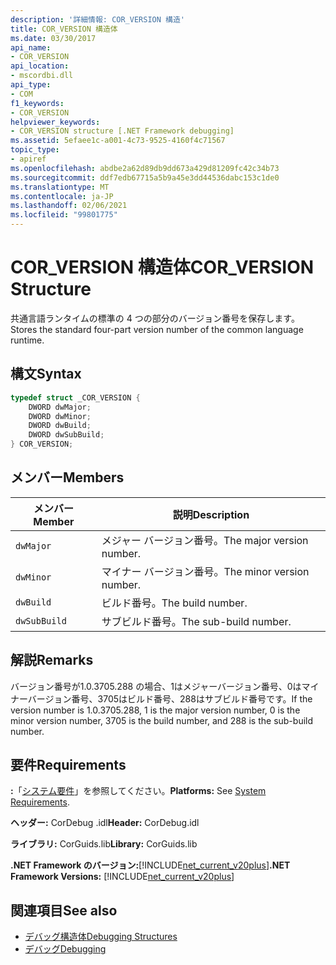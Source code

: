 ```yaml
---
description: '詳細情報: COR_VERSION 構造'
title: COR_VERSION 構造体
ms.date: 03/30/2017
api_name:
- COR_VERSION
api_location:
- mscordbi.dll
api_type:
- COM
f1_keywords:
- COR_VERSION
helpviewer_keywords:
- COR_VERSION structure [.NET Framework debugging]
ms.assetid: 5efaee1c-a001-4c73-9525-4160f4c71567
topic_type:
- apiref
ms.openlocfilehash: abdbe2a62d89db9dd673a429d81209fc42c34b73
ms.sourcegitcommit: ddf7edb67715a5b9a45e3dd44536dabc153c1de0
ms.translationtype: MT
ms.contentlocale: ja-JP
ms.lasthandoff: 02/06/2021
ms.locfileid: "99801775"
---
```

# <a name="cor_version-structure"></a><span data-ttu-id="8baea-103">COR_VERSION 構造体</span><span class="sxs-lookup"><span data-stu-id="8baea-103">COR_VERSION Structure</span></span>

<span data-ttu-id="8baea-104">共通言語ランタイムの標準の 4 つの部分のバージョン番号を保存します。</span><span class="sxs-lookup"><span data-stu-id="8baea-104">Stores the standard four-part version number of the common language runtime.</span></span>  
  
## <a name="syntax"></a><span data-ttu-id="8baea-105">構文</span><span class="sxs-lookup"><span data-stu-id="8baea-105">Syntax</span></span>  
  
```cpp  
typedef struct _COR_VERSION {  
    DWORD dwMajor;  
    DWORD dwMinor;  
    DWORD dwBuild;  
    DWORD dwSubBuild;  
} COR_VERSION;  
```  
  
## <a name="members"></a><span data-ttu-id="8baea-106">メンバー</span><span class="sxs-lookup"><span data-stu-id="8baea-106">Members</span></span>  
  
|<span data-ttu-id="8baea-107">メンバー</span><span class="sxs-lookup"><span data-stu-id="8baea-107">Member</span></span>|<span data-ttu-id="8baea-108">説明</span><span class="sxs-lookup"><span data-stu-id="8baea-108">Description</span></span>|  
|------------|-----------------|  
|`dwMajor`|<span data-ttu-id="8baea-109">メジャー バージョン番号。</span><span class="sxs-lookup"><span data-stu-id="8baea-109">The major version number.</span></span>|  
|`dwMinor`|<span data-ttu-id="8baea-110">マイナー バージョン番号。</span><span class="sxs-lookup"><span data-stu-id="8baea-110">The minor version number.</span></span>|  
|`dwBuild`|<span data-ttu-id="8baea-111">ビルド番号。</span><span class="sxs-lookup"><span data-stu-id="8baea-111">The build number.</span></span>|  
|`dwSubBuild`|<span data-ttu-id="8baea-112">サブビルド番号。</span><span class="sxs-lookup"><span data-stu-id="8baea-112">The sub-build number.</span></span>|  
  
## <a name="remarks"></a><span data-ttu-id="8baea-113">解説</span><span class="sxs-lookup"><span data-stu-id="8baea-113">Remarks</span></span>  

 <span data-ttu-id="8baea-114">バージョン番号が1.0.3705.288 の場合、1はメジャーバージョン番号、0はマイナーバージョン番号、3705はビルド番号、288はサブビルド番号です。</span><span class="sxs-lookup"><span data-stu-id="8baea-114">If the version number is 1.0.3705.288, 1 is the major version number, 0 is the minor version number, 3705 is the build number, and 288 is the sub-build number.</span></span>  
  
## <a name="requirements"></a><span data-ttu-id="8baea-115">要件</span><span class="sxs-lookup"><span data-stu-id="8baea-115">Requirements</span></span>  

 <span data-ttu-id="8baea-116">**:**「[システム要件](../../get-started/system-requirements.md)」を参照してください。</span><span class="sxs-lookup"><span data-stu-id="8baea-116">**Platforms:** See [System Requirements](../../get-started/system-requirements.md).</span></span>  
  
 <span data-ttu-id="8baea-117">**ヘッダー:** CorDebug .idl</span><span class="sxs-lookup"><span data-stu-id="8baea-117">**Header:** CorDebug.idl</span></span>  
  
 <span data-ttu-id="8baea-118">**ライブラリ:** CorGuids.lib</span><span class="sxs-lookup"><span data-stu-id="8baea-118">**Library:** CorGuids.lib</span></span>  
  
 <span data-ttu-id="8baea-119">**.NET Framework のバージョン:**[!INCLUDE[net_current_v20plus](../../../../includes/net-current-v20plus-md.md)]</span><span class="sxs-lookup"><span data-stu-id="8baea-119">**.NET Framework Versions:** [!INCLUDE[net_current_v20plus](../../../../includes/net-current-v20plus-md.md)]</span></span>  
  
## <a name="see-also"></a><span data-ttu-id="8baea-120">関連項目</span><span class="sxs-lookup"><span data-stu-id="8baea-120">See also</span></span>

- [<span data-ttu-id="8baea-121">デバッグ構造体</span><span class="sxs-lookup"><span data-stu-id="8baea-121">Debugging Structures</span></span>](debugging-structures.md)
- [<span data-ttu-id="8baea-122">デバッグ</span><span class="sxs-lookup"><span data-stu-id="8baea-122">Debugging</span></span>](index.md)

